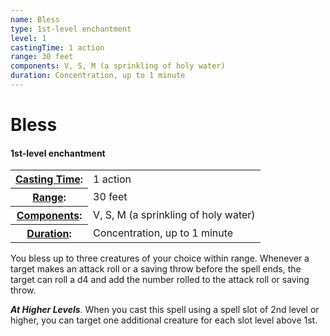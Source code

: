 ```yaml
---
name: Bless
type: 1st-level enchantment
level: 1
castingTime: 1 action
range: 30 feet
components: V, S, M (a sprinkling of holy water)
duration: Concentration, up to 1 minute
---
```


Bless
=====

#### 1st-level enchantment

<table cellspacing="0" class="statBlock"><tbody><tr><th><a href="/srd/spellcasting/castingASpell.htm#castingTime">Casting Time</a>:</th><td>1 action</td></tr><tr><th><a href="/srd/spellcasting/castingASpell.htm#range">Range</a>:</th><td>30 feet</td></tr><tr><th><a href="/srd/spellcasting/castingASpell.htm#components">Components</a>:</th><td>V, S, M (a sprinkling of holy water)</td></tr><tr><th><a href="/srd/spellcasting/castingASpell.htm#duration">Duration</a>:</th><td>Concentration, up to 1 minute</td></tr></tbody></table>

You bless up to three creatures of your choice within range. Whenever a target makes an attack roll or a saving throw before the spell ends, the target can roll a d4 and add the number rolled to the attack roll or saving throw.

_**At Higher Levels**_. When you cast this spell using a spell slot of 2nd level or higher, you can target one additional creature for each slot level above 1st.